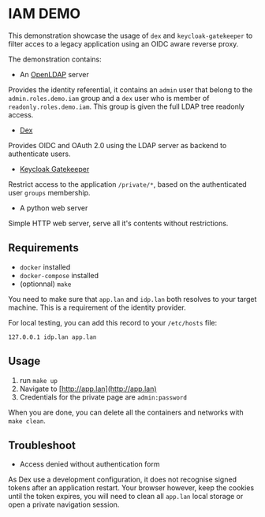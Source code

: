 # IAM DEMO

This demonstration showcase the usage of `dex` and `keycloak-gatekeeper`
to filter acces to a legacy application using an OIDC aware reverse proxy.

The demonstration contains:
- An [OpenLDAP](https://www.openldap.org/) server

Provides the identity referential, it contains an `admin` user that belong to the 
`admin.roles.demo.iam` group and a `dex` user who is member of `readonly.roles.demo.iam`. This group is given the full LDAP tree readonly access.

- [Dex](https://github.com/dexidp/dex)

Provides OIDC and OAuth 2.0 using the LDAP server as backend to authenticate users.

- [Keycloak Gatekeeper](https://github.com/keycloak/keycloak-gatekeeper)

Restrict access to the application `/private/*`, based on the authenticated user `groups` membership. 

- A python web server

Simple HTTP web server, serve all it's contents without restrictions.

## Requirements

- `docker` installed 
- `docker-compose` installed
- (optionnal) `make`


You need to make sure that `app.lan` and `idp.lan` both resolves to your target machine.
This is a requirement of the identity provider.

For local testing, you can add this record to your `/etc/hosts` file:
```
127.0.0.1 idp.lan app.lan
```

## Usage

1. run `make up`
2. Navigate to [http://app.lan](http://app.lan)
3. Credentials for the private page are `admin:password`


When you are done, you can delete all the containers and networks with `make clean`.


## Troubleshoot

- Access denied without authentication form

As Dex use a development configuration, it does not recognise signed tokens after an application restart. Your browser however, keep the cookies until the token expires, you will need to clean all `app.lan` local storage or open a private navigation session. 